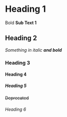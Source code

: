 # Heading 1
Bold **Sub Text 1**
## Heading 2
*Something in italic **and bold***
### Heading 3
#### Heading 4
##### Heading 5
~~Deprecated~~
###### Heading 6
